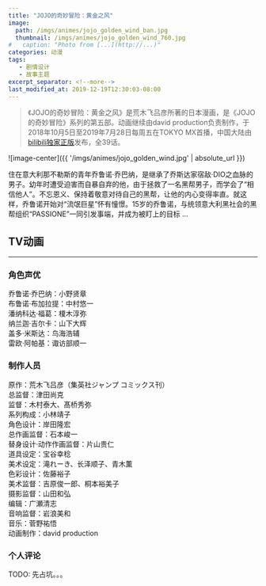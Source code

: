 ```yaml
---
title: "JOJO的奇妙冒险：黄金之风"
image: 
  path: /imgs/animes/jojo_golden_wind_ban.jpg
  thumbnail: /imgs/animes/jojo_golden_wind_760.jpg
#   caption: "Photo from [...](http://...)"
categories: 动漫
tags:
   - 剧情设计
   - 故事主题
excerpt_separator: <!--more-->
last_modified_at: 2019-12-19T12:30:03-08:00
---
```

> 《JOJO的奇妙冒险：黄金之风》是荒木飞吕彦所著的日本漫画，是《JOJO的奇妙冒险》系列的第五部。动画继续由david production负责制作，于2018年10月5日至2019年7月28日每周五在TOKYO MX首播，中国大陆由[bilibili独家正版](https://www.bilibili.com/bangumi/media/md135652)发布，全39话。
<!--more-->

![image-center]({{ '/imgs/animes/jojo_golden_wind.jpg' | absolute_url }})

住在意大利那不勒斯的青年乔鲁诺·乔巴纳，是继承了乔斯达家宿敌·DIO之血脉的男子。幼年时遭受迫害而自暴自弃的他，由于拯救了一名黑帮男子，而学会了“相信他人”。不忘恩义、保持着敬意对待自己的黑帮，让他的内心变得率直。就这样，乔鲁诺开始对“流氓巨星”怀有憧憬。15岁的乔鲁诺，与统领意大利黑社会的黑帮组织“PASSIONE”一同引发事端，并成为被盯上的目标 ...

## TV动画

-------------

### 角色声优

乔鲁诺·乔巴纳：小野贤章<br>
布鲁诺·布加拉提：中村悠一<br>
潘纳科达·福葛：榎木淳弥<br>
纳兰迦·吉尔卡：山下大辉<br>
盖多·米斯达：鸟海浩辅<br>
雷欧·阿帕基：诹访部顺一<br>

### 制作人员

原作：荒木飞吕彦（集英社ジャンプ コミックス刊）<br>
总监督：津田尚克<br>
监督：木村泰大、髙桥秀弥<br>
系列构成：小林靖子<br>
角色设计：岸田隆宏<br>
总作画监督：石本峻一<br>
替身设计·动作作画监督：片山贵仁<br>
道具设定：宝谷幸稔<br>
美术设定：滝れーき、长泽顺子、青木薫<br>
色彩设计：佐藤裕子<br>
美术监督：吉原俊一郎、桐本裕美子<br>
摄影监督：山田和弘<br>
编辑：广瀬清志<br>
音响监督：岩浪美和<br>
音乐：菅野祐悟<br>
动画制作：david production<br>

### 个人评论
TODO: 先占坑。。。

